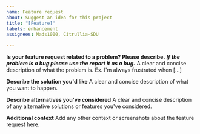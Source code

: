 ```yaml
---
name: Feature request
about: Suggest an idea for this project
title: "[Feature]"
labels: enhancement
assignees: Mads1000, Citrullia-SDU

---
```


**Is your feature request related to a problem? Please describe.**
__***If the problem is a bug please use the report it as a bug.***__
A clear and concise description of what the problem is. Ex. I'm always frustrated when [...]

**Describe the solution you'd like**
A clear and concise description of what you want to happen.

**Describe alternatives you've considered**
A clear and concise description of any alternative solutions or features you've considered.

**Additional context**
Add any other context or screenshots about the feature request here.
